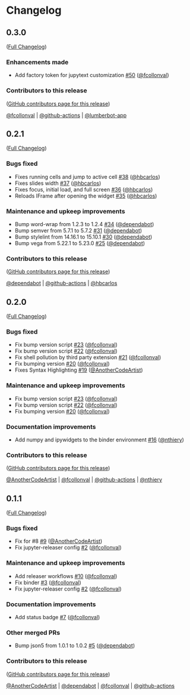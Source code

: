 # Changelog

<!-- <START NEW CHANGELOG ENTRY> -->

## 0.3.0

([Full Changelog](https://github.com/jupyterlab-contrib/rise/compare/jupyterlab-rise-application@0.2.1...0f0b7a16e6ff7e54234afabac95d664e8c678dcb))

### Enhancements made

- Add factory token for jupytext customization [#50](https://github.com/jupyterlab-contrib/rise/pull/50) ([@fcollonval](https://github.com/fcollonval))

### Contributors to this release

([GitHub contributors page for this release](https://github.com/jupyterlab-contrib/rise/graphs/contributors?from=2023-07-26&to=2023-09-11&type=c))

[@fcollonval](https://github.com/search?q=repo%3Ajupyterlab-contrib%2Frise+involves%3Afcollonval+updated%3A2023-07-26..2023-09-11&type=Issues) | [@github-actions](https://github.com/search?q=repo%3Ajupyterlab-contrib%2Frise+involves%3Agithub-actions+updated%3A2023-07-26..2023-09-11&type=Issues) | [@lumberbot-app](https://github.com/search?q=repo%3Ajupyterlab-contrib%2Frise+involves%3Alumberbot-app+updated%3A2023-07-26..2023-09-11&type=Issues)

<!-- <END NEW CHANGELOG ENTRY> -->

## 0.2.1

([Full Changelog](https://github.com/jupyterlab-contrib/rise/compare/jupyterlab-rise-application@0.2.0...ce1e1f0c8628bd9560832da4d4d32e99b05aba29))

### Bugs fixed

- Fixes running cells and jump to active cell [#38](https://github.com/jupyterlab-contrib/rise/pull/38) ([@hbcarlos](https://github.com/hbcarlos))
- Fixes slides width [#37](https://github.com/jupyterlab-contrib/rise/pull/37) ([@hbcarlos](https://github.com/hbcarlos))
- Fixes focus, initial load, and full screen [#36](https://github.com/jupyterlab-contrib/rise/pull/36) ([@hbcarlos](https://github.com/hbcarlos))
- Reloads IFrame after opening the widget [#35](https://github.com/jupyterlab-contrib/rise/pull/35) ([@hbcarlos](https://github.com/hbcarlos))

### Maintenance and upkeep improvements

- Bump word-wrap from 1.2.3 to 1.2.4 [#34](https://github.com/jupyterlab-contrib/rise/pull/34) ([@dependabot](https://github.com/dependabot))
- Bump semver from 5.7.1 to 5.7.2 [#31](https://github.com/jupyterlab-contrib/rise/pull/31) ([@dependabot](https://github.com/dependabot))
- Bump stylelint from 14.16.1 to 15.10.1 [#30](https://github.com/jupyterlab-contrib/rise/pull/30) ([@dependabot](https://github.com/dependabot))
- Bump vega from 5.22.1 to 5.23.0 [#25](https://github.com/jupyterlab-contrib/rise/pull/25) ([@dependabot](https://github.com/dependabot))

### Contributors to this release

([GitHub contributors page for this release](https://github.com/jupyterlab-contrib/rise/graphs/contributors?from=2023-02-26&to=2023-07-26&type=c))

[@dependabot](https://github.com/search?q=repo%3Ajupyterlab-contrib%2Frise+involves%3Adependabot+updated%3A2023-02-26..2023-07-26&type=Issues) | [@github-actions](https://github.com/search?q=repo%3Ajupyterlab-contrib%2Frise+involves%3Agithub-actions+updated%3A2023-02-26..2023-07-26&type=Issues) | [@hbcarlos](https://github.com/search?q=repo%3Ajupyterlab-contrib%2Frise+involves%3Ahbcarlos+updated%3A2023-02-26..2023-07-26&type=Issues)

## 0.2.0

([Full Changelog](https://github.com/jupyterlab-contrib/rise/compare/jupyterlab-rise-application@0.1.0...f0b83c29a12e28a870efed2143b9d83a3d1c7032))

### Bugs fixed

- Fix bump version script [#23](https://github.com/jupyterlab-contrib/rise/pull/23) ([@fcollonval](https://github.com/fcollonval))
- Fix bump version script [#22](https://github.com/jupyterlab-contrib/rise/pull/22) ([@fcollonval](https://github.com/fcollonval))
- Fix shell pollution by third party extension [#21](https://github.com/jupyterlab-contrib/rise/pull/21) ([@fcollonval](https://github.com/fcollonval))
- Fix bumping version [#20](https://github.com/jupyterlab-contrib/rise/pull/20) ([@fcollonval](https://github.com/fcollonval))
- Fixes Syntax Highlighting [#19](https://github.com/jupyterlab-contrib/rise/pull/19) ([@AnotherCodeArtist](https://github.com/AnotherCodeArtist))

### Maintenance and upkeep improvements

- Fix bump version script [#23](https://github.com/jupyterlab-contrib/rise/pull/23) ([@fcollonval](https://github.com/fcollonval))
- Fix bump version script [#22](https://github.com/jupyterlab-contrib/rise/pull/22) ([@fcollonval](https://github.com/fcollonval))
- Fix bumping version [#20](https://github.com/jupyterlab-contrib/rise/pull/20) ([@fcollonval](https://github.com/fcollonval))

### Documentation improvements

- Add numpy and ipywidgets to the binder environment [#16](https://github.com/jupyterlab-contrib/rise/pull/16) ([@nthiery](https://github.com/nthiery))

### Contributors to this release

([GitHub contributors page for this release](https://github.com/jupyterlab-contrib/rise/graphs/contributors?from=2023-02-16&to=2023-02-26&type=c))

[@AnotherCodeArtist](https://github.com/search?q=repo%3Ajupyterlab-contrib%2Frise+involves%3AAnotherCodeArtist+updated%3A2023-02-16..2023-02-26&type=Issues) | [@fcollonval](https://github.com/search?q=repo%3Ajupyterlab-contrib%2Frise+involves%3Afcollonval+updated%3A2023-02-16..2023-02-26&type=Issues) | [@github-actions](https://github.com/search?q=repo%3Ajupyterlab-contrib%2Frise+involves%3Agithub-actions+updated%3A2023-02-16..2023-02-26&type=Issues) | [@nthiery](https://github.com/search?q=repo%3Ajupyterlab-contrib%2Frise+involves%3Anthiery+updated%3A2023-02-16..2023-02-26&type=Issues)

## 0.1.1

([Full Changelog](https://github.com/jupyterlab-contrib/rise/compare/v0.1.0...d64519dae8bf932038b094f4c51ba1fbf0fcea68))

### Bugs fixed

- Fix for #8 [#9](https://github.com/jupyterlab-contrib/rise/pull/9) ([@AnotherCodeArtist](https://github.com/AnotherCodeArtist))
- Fix jupyter-releaser config [#2](https://github.com/jupyterlab-contrib/rise/pull/2) ([@fcollonval](https://github.com/fcollonval))

### Maintenance and upkeep improvements

- Add releaser workflows [#10](https://github.com/jupyterlab-contrib/rise/pull/10) ([@fcollonval](https://github.com/fcollonval))
- Fix binder [#3](https://github.com/jupyterlab-contrib/rise/pull/3) ([@fcollonval](https://github.com/fcollonval))
- Fix jupyter-releaser config [#2](https://github.com/jupyterlab-contrib/rise/pull/2) ([@fcollonval](https://github.com/fcollonval))

### Documentation improvements

- Add status badge [#7](https://github.com/jupyterlab-contrib/rise/pull/7) ([@fcollonval](https://github.com/fcollonval))

### Other merged PRs

- Bump json5 from 1.0.1 to 1.0.2 [#5](https://github.com/jupyterlab-contrib/rise/pull/5) ([@dependabot](https://github.com/dependabot))

### Contributors to this release

([GitHub contributors page for this release](https://github.com/jupyterlab-contrib/rise/graphs/contributors?from=2022-12-11&to=2023-02-16&type=c))

[@AnotherCodeArtist](https://github.com/search?q=repo%3Ajupyterlab-contrib%2Frise+involves%3AAnotherCodeArtist+updated%3A2022-12-11..2023-02-16&type=Issues) | [@dependabot](https://github.com/search?q=repo%3Ajupyterlab-contrib%2Frise+involves%3Adependabot+updated%3A2022-12-11..2023-02-16&type=Issues) | [@fcollonval](https://github.com/search?q=repo%3Ajupyterlab-contrib%2Frise+involves%3Afcollonval+updated%3A2022-12-11..2023-02-16&type=Issues) | [@github-actions](https://github.com/search?q=repo%3Ajupyterlab-contrib%2Frise+involves%3Agithub-actions+updated%3A2022-12-11..2023-02-16&type=Issues)
